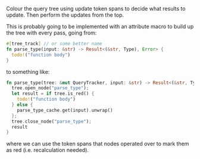 Colour the query tree using update token spans to decide what results to update.
Then perform the updates from the top.

This is probably going to be implemented with an attribute macro to build up the tree with every pass, going from:

```rs
#[tree_track] // or some better name
fn parse_type(input: &str) -> Result<(&str, Type), Error> {
  todo!("function body")
}
```

to something like:

```rs
fn parse_type(tree: &mut QueryTracker, input: &str) -> Result<(&str, Type), Error> {
  tree.open_node("parse_type");
  let result = if tree.is_red() {
    todo!("function body")
  } else {
    parse_type_cache.get(input).unwrap()
  };
  tree.close_node("parse_type");
  result
}
```

where we can use the token spans that nodes operated over to mark them as red (i.e. recalculation needed).
